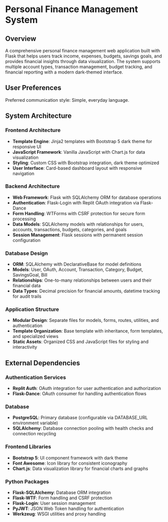 # Personal Finance Management System

## Overview

A comprehensive personal finance management web application built with Flask that helps users track income, expenses, budgets, savings goals, and provides financial insights through data visualization. The system supports multiple account types, transaction management, budget tracking, and financial reporting with a modern dark-themed interface.

## User Preferences

Preferred communication style: Simple, everyday language.

## System Architecture

### Frontend Architecture
- **Template Engine**: Jinja2 templates with Bootstrap 5 dark theme for responsive UI
- **JavaScript Framework**: Vanilla JavaScript with Chart.js for data visualization
- **Styling**: Custom CSS with Bootstrap integration, dark theme optimized
- **User Interface**: Card-based dashboard layout with responsive navigation

### Backend Architecture
- **Web Framework**: Flask with SQLAlchemy ORM for database operations
- **Authentication**: Flask-Login with Replit OAuth integration via Flask-Dance
- **Form Handling**: WTForms with CSRF protection for secure form processing
- **Data Models**: SQLAlchemy models with relationships for users, accounts, transactions, budgets, categories, and goals
- **Session Management**: Flask sessions with permanent session configuration

### Database Design
- **ORM**: SQLAlchemy with DeclarativeBase for model definitions
- **Models**: User, OAuth, Account, Transaction, Category, Budget, SavingsGoal, Bill
- **Relationships**: One-to-many relationships between users and their financial data
- **Data Types**: Decimal precision for financial amounts, datetime tracking for audit trails

### Application Structure
- **Modular Design**: Separate files for models, forms, routes, utilities, and authentication
- **Template Organization**: Base template with inheritance, form templates, and specialized views
- **Static Assets**: Organized CSS and JavaScript files for styling and interactivity

## External Dependencies

### Authentication Services
- **Replit Auth**: OAuth integration for user authentication and authorization
- **Flask-Dance**: OAuth consumer for handling authentication flows

### Database
- **PostgreSQL**: Primary database (configurable via DATABASE_URL environment variable)
- **SQLAlchemy**: Database connection pooling with health checks and connection recycling

### Frontend Libraries
- **Bootstrap 5**: UI component framework with dark theme
- **Font Awesome**: Icon library for consistent iconography
- **Chart.js**: Data visualization library for financial charts and graphs

### Python Packages
- **Flask-SQLAlchemy**: Database ORM integration
- **Flask-WTF**: Form handling and CSRF protection
- **Flask-Login**: User session management
- **PyJWT**: JSON Web Token handling for authentication
- **Werkzeug**: WSGI utilities and proxy handling